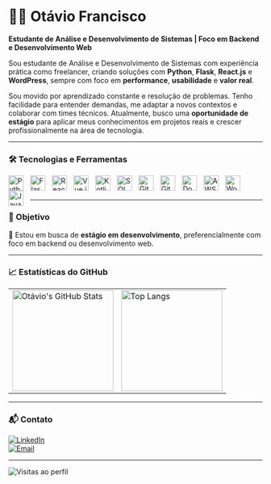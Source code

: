 # 👨‍💻 Otávio Francisco

**Estudante de Análise e Desenvolvimento de Sistemas | Foco em Backend e Desenvolvimento Web**

Sou estudante de Análise e Desenvolvimento de Sistemas com experiência prática como freelancer, criando soluções com **Python**, **Flask**, **React.js** e **WordPress**, sempre com foco em **performance**, **usabilidade** e **valor real**.

Sou movido por aprendizado constante e resolução de problemas. Tenho facilidade para entender demandas, me adaptar a novos contextos e colaborar com times técnicos. Atualmente, busco uma **oportunidade de estágio** para aplicar meus conhecimentos em projetos reais e crescer profissionalmente na área de tecnologia.

---

### 🛠️ Tecnologias e Ferramentas

<img align="left" alt="Python" width="30px" style="padding-right: 10px;" src="https://cdn.jsdelivr.net/gh/devicons/devicon@latest/icons/python/python-original.svg" />
<img align="left" alt="Flask" width="30px" style="padding-right: 10px;" src="https://cdn.jsdelivr.net/gh/devicons/devicon@latest/icons/flask/flask-original.svg" />
<img align="left" alt="React" width="30px" style="padding-right: 10px;" src="https://cdn.jsdelivr.net/gh/devicons/devicon@latest/icons/react/react-original.svg" />
<img align="left" alt="Vue.js" width="30px" style="padding-right: 10px;" src="https://cdn.jsdelivr.net/gh/devicons/devicon@latest/icons/vuejs/vuejs-original.svg" />
<img align="left" alt="Kotlin" width="30px" style="padding-right: 10px;" src="https://cdn.jsdelivr.net/gh/devicons/devicon@latest/icons/kotlin/kotlin-original.svg" />
<img align="left" alt="SQL" width="30px" style="padding-right: 10px;" src="https://cdn.jsdelivr.net/gh/devicons/devicon@latest/icons/mysql/mysql-original.svg" />
<img align="left" alt="Git" width="30px" style="padding-right: 10px;" src="https://cdn.jsdelivr.net/gh/devicons/devicon@latest/icons/git/git-original.svg" />
<img align="left" alt="GitHub" width="30px" style="padding-right: 10px;" src="https://cdn.jsdelivr.net/gh/devicons/devicon@latest/icons/github/github-original.svg" />
<img align="left" alt="Docker" width="30px" style="padding-right: 10px;" src="https://cdn.jsdelivr.net/gh/devicons/devicon@latest/icons/docker/docker-original.svg" />
<img align="left" alt="AWS" width="30px" style="padding-right: 10px;" src="https://cdn.jsdelivr.net/gh/devicons/devicon@latest/icons/amazonwebservices/amazonwebservices-original-wordmark.svg" />
<img align="left" alt="WordPress" width="30px" style="padding-right: 10px;" src="https://cdn.jsdelivr.net/gh/devicons/devicon/icons/wordpress/wordpress-original.svg" />
<img align="left" alt="Java" width="30px" style="padding-right: 10px;" src="https://cdn.jsdelivr.net/gh/devicons/devicon@latest/icons/java/java-original.svg" />

<br/>
<br/>

---

### 🌟 Objetivo

📌 Estou em busca de **estágio em desenvolvimento**, preferencialmente com foco em backend ou desenvolvimento web.

---

### 📈 Estatísticas do GitHub

<table align="center">
  <tr>
    <td>
      <img alt="Otávio's GitHub Stats" height="200" src="https://github-readme-stats.vercel.app/api?username=franotaviox&show_icons=true&theme=tokyonight&include_all_commits=true&locale=pt-br" />
    </td>
    <td>
      <img alt="Top Langs" height="200" src="https://github-readme-stats.vercel.app/api/top-langs/?username=franotaviox&theme=tokyonight&layout=compact&custom_title=Tecnologias&langs_count=9" />
    </td>
  </tr>
</table>

---

### 📬 Contato

[![LinkedIn](https://img.shields.io/badge/-LinkedIn-0A66C2?style=for-the-badge&logo=linkedin&logoColor=white)](https://www.linkedin.com/in/ot%C3%A1vio-francisco/)  
[![Email](https://img.shields.io/badge/-Email-red?style=for-the-badge&logo=gmail&logoColor=white)](mailto:otaviofjuliano@gmail.com)

---

![Visitas ao perfil](https://komarev.com/ghpvc/?username=franotaviox&color=blue)
